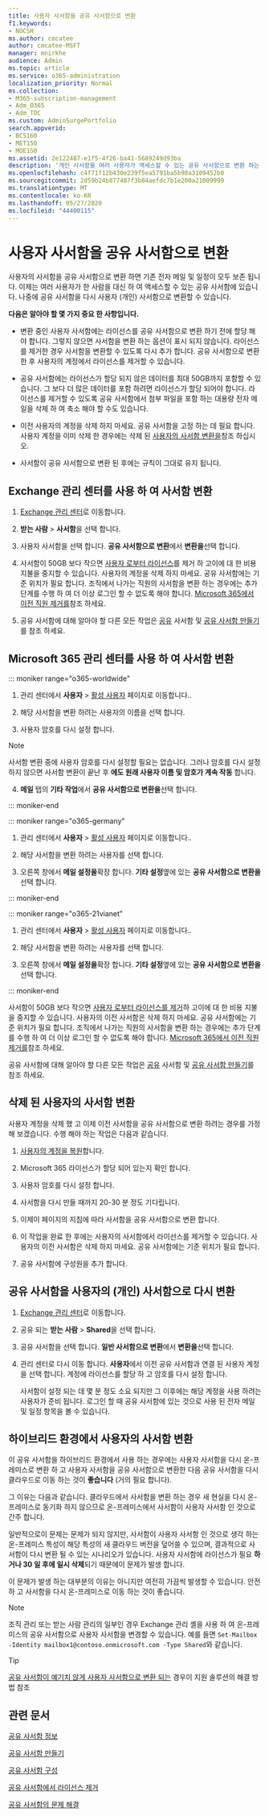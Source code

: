 ```yaml
---
title: 사용자 사서함을 공유 사서함으로 변환
f1.keywords:
- NOCSH
ms.author: cmcatee
author: cmcatee-MSFT
manager: mnirkhe
audience: Admin
ms.topic: article
ms.service: o365-administration
localization_priority: Normal
ms.collection:
- M365-subscription-management
- Adm_O365
- Adm_TOC
ms.custom: AdminSurgePortfolio
search.appverid:
- BCS160
- MET150
- MOE150
ms.assetid: 2e122487-e1f5-4f26-ba41-5689249d93ba
description: '개인 사서함을 여러 사용자가 액세스할 수 있는 공유 사서함으로 변환 하는 방법에 대해 알아봅니다. '
ms.openlocfilehash: c4f71f12b430e239f5ea5791ba5b98a3109452b0
ms.sourcegitcommit: 2d59b24b877487f3b84aefdc7b1e200a21009999
ms.translationtype: MT
ms.contentlocale: ko-KR
ms.lasthandoff: 05/27/2020
ms.locfileid: "44400115"
---
```

# <a name="convert-a-user-mailbox-to-a-shared-mailbox"></a>사용자 사서함을 공유 사서함으로 변환

사용자의 사서함을 공유 사서함으로 변환 하면 기존 전자 메일 및 일정이 모두 보존 됩니다. 이제는 여러 사용자가 한 사람을 대신 하 여 액세스할 수 있는 공유 사서함에 있습니다. 나중에 공유 사서함을 다시 사용자 (개인) 사서함으로 변환할 수 있습니다.

**다음은 알아야 할 몇 가지 중요 한 사항입니다.**

- 변환 중인 사용자 사서함에는 라이선스를 공유 사서함으로 변환 하기 전에 할당 해야 합니다. 그렇지 않으면 사서함을 변환 하는 옵션이 표시 되지 않습니다. 라이선스를 제거한 경우 사서함을 변환할 수 있도록 다시 추가 합니다. 공유 사서함으로 변환한 후 사용자의 계정에서 라이선스를 제거할 수 있습니다.

- 공유 사서함에는 라이선스가 할당 되지 않은 데이터를 최대 50GB까지 포함할 수 있습니다. 그 보다 더 많은 데이터를 포함 하려면 라이선스가 할당 되어야 합니다. 라이선스를 제거할 수 있도록 공유 사서함에서 첨부 파일을 포함 하는 대용량 전자 메일을 삭제 하 여 축소 해야 할 수도 있습니다.

- 이전 사용자의 계정을 삭제 하지 마세요. 공유 사서함을 고정 하는 데 필요 합니다. 사용자 계정을 이미 삭제 한 경우에는 삭제 된 [사용자의 사서함 변환을](#convert-the-mailbox-of-a-deleted-user)참조 하십시오.

- 사서함이 공유 사서함으로 변환 된 후에는 규칙이 그대로 유지 됩니다.

## <a name="use-the-exchange-admin-center-to-convert-a-mailbox"></a>Exchange 관리 센터를 사용 하 여 사서함 변환
 
1. <a href="https://go.microsoft.com/fwlink/p/?linkid=2059104" target="_blank">Exchange 관리 센터</a>로 이동합니다.

2. **받는 사람** \> **사서함**을 선택 합니다.

3. 사용자 사서함을 선택 합니다. **공유 사서함으로 변환**에서 **변환을**선택 합니다.

4. 사서함이 50GB 보다 작으면 [사용자 로부터 라이선스](../manage/remove-licenses-from-users.md)를 제거 하 고이에 대 한 비용 지불을 중지할 수 있습니다. 사용자의 계정을 삭제 하지 마세요. 공유 사서함에는 기준 위치가 필요 합니다. 조직에서 나가는 직원의 사서함을 변환 하는 경우에는 추가 단계를 수행 하 여 더 이상 로그인 할 수 없도록 해야 합니다. [Microsoft 365에서 이전 직원 제거를](../add-users/remove-former-employee.md)참조 하세요.
    
5. 공유 사서함에 대해 알아야 할 다른 모든 작업은 [공유](about-shared-mailboxes.md) 사서함 및 [공유 사서함 만들기](create-a-shared-mailbox.md)를 참조 하세요.

## <a name="use-the-microsoft-365-admin-center-to-convert-a-mailbox"></a>Microsoft 365 관리 센터를 사용 하 여 사서함 변환

::: moniker range="o365-worldwide"

1. 관리 센터에서 **사용자** \> <a href="https://go.microsoft.com/fwlink/p/?linkid=834822" target="_blank">활성 사용자</a> 페이지로 이동합니다..

2. 해당 사서함을 변환 하려는 사용자의 이름을 선택 합니다.

3. 사용자 암호를 다시 설정 합니다.

> [!NOTE]
> 사서함 변환 중에 사용자 암호를 다시 설정할 필요는 없습니다. 그러나 암호를 다시 설정 하지 않으면 사서함 변환이 끝난 후 **에도 원래 사용자 이름 및 암호가 계속 작동** 합니다.

4. **메일** 탭의 **기타 작업**에서 **공유 사서함으로 변환을**선택 합니다. 

::: moniker-end

::: moniker range="o365-germany"

1. 관리 센터에서 **사용자** \> <a href="https://go.microsoft.com/fwlink/p/?linkid=847686" target="_blank">활성 사용자</a> 페이지로 이동합니다..

2. 해당 사서함을 변환 하려는 사용자를 선택 합니다.

3. 오른쪽 창에서 **메일 설정을**확장 합니다. **기타 설정**옆에 있는 **공유 사서함으로 변환을**선택 합니다.

::: moniker-end

::: moniker range="o365-21vianet"

1. 관리 센터에서 **사용자** \> <a href="https://go.microsoft.com/fwlink/p/?linkid=850628" target="_blank">활성 사용자</a> 페이지로 이동합니다..

2. 해당 사서함을 변환 하려는 사용자를 선택 합니다.

3. 오른쪽 창에서 **메일 설정을**확장 합니다. **기타 설정**옆에 있는 **공유 사서함으로 변환을**선택 합니다.

::: moniker-end


사서함이 50GB 보다 작으면 [사용자 로부터 라이선스를 제거](../manage/remove-licenses-from-users.md)하 고이에 대 한 비용 지불을 중지할 수 있습니다. 사용자의 이전 사서함은 삭제 하지 마세요. 공유 사서함에는 기준 위치가 필요 합니다. 조직에서 나가는 직원의 사서함을 변환 하는 경우에는 추가 단계를 수행 하 여 더 이상 로그인 할 수 없도록 해야 합니다. [Microsoft 365에서 이전 직원 제거를](../add-users/remove-former-employee.md)참조 하세요.
    
공유 사서함에 대해 알아야 할 다른 모든 작업은 [공유](about-shared-mailboxes.md) 사서함 및 [공유 사서함 만들기](create-a-shared-mailbox.md)를 참조 하세요.


## <a name="convert-the-mailbox-of-a-deleted-user"></a>삭제 된 사용자의 사서함 변환

사용자 계정을 삭제 했 고 이제 이전 사서함을 공유 사서함으로 변환 하려는 경우를 가정해 보겠습니다. 수행 해야 하는 작업은 다음과 같습니다.

1. [사용자의 계정을 복원](../add-users/restore-user.md)합니다.

2. Microsoft 365 라이선스가 할당 되어 있는지 확인 합니다.

3. 사용자 암호를 다시 설정 합니다.
    
4. 사서함을 다시 만들 때까지 20-30 분 정도 기다립니다.
    
5. 이제이 페이지의 지침에 따라 사서함을 공유 사서함으로 변환 합니다.
    
6. 이 작업을 완료 한 후에는 사용자의 사서함에서 라이선스를 제거할 수 있습니다. 사용자의 이전 사서함은 삭제 하지 마세요. 공유 사서함에는 기준 위치가 필요 합니다.
    
7. 공유 사서함에 구성원을 추가 합니다.

## <a name="convert-a-shared-mailbox-back-to-a-users-private-mailbox"></a>공유 사서함을 사용자의 (개인) 사서함으로 다시 변환

1. <a href="https://go.microsoft.com/fwlink/p/?linkid=2059104" target="_blank">Exchange 관리 센터</a>로 이동합니다.
   
2. 공유 되는 **받는 사람** \> **Shared**을 선택 합니다.

3. 공유 사서함을 선택 합니다. **일반 사서함으로 변환**에서 **변환을**선택 합니다.

4. 관리 센터로 다시 이동 합니다. **사용자**에서 이전 공유 사서함과 연결 된 사용자 계정을 선택 합니다. 계정에 라이선스를 할당 하 고 암호를 다시 설정 합니다.

   사서함이 설정 되는 데 몇 분 정도 소요 되지만 그 이후에는 해당 계정을 사용 하려는 사용자가 준비 됩니다. 로그인 할 때 공유 사서함에 있는 것으로 사용 된 전자 메일 및 일정 항목을 볼 수 있습니다.

## <a name="convert-a-users-mailbox-in-a-hybrid-environment"></a>하이브리드 환경에서 사용자의 사서함 변환

이 공유 사서함을 하이브리드 환경에서 사용 하는 경우에는 사용자 사서함을 다시 온-프레미스로 변환 하 고 사용자 사서함을 공유 사서함으로 변환한 다음 공유 사서함을 다시 클라우드로 이동 하는 것이 **좋습니다** (거의 필요 합니다).

그 이유는 다음과 같습니다. 클라우드에서 사서함을 변환 하는 경우 새 현실을 다시 온-프레미스로 동기화 하지 않으므로 온-프레미스에서 사서함이 사용자 사서함 인 것으로 간주 합니다.

일반적으로이 문제는 문제가 되지 않지만, 사서함이 사용자 사서함 인 것으로 생각 하는 온-프레미스 특성이 해당 특성의 새 클라우드 버전을 덮어쓸 수 있으며, 결과적으로 사서함이 다시 변환 될 수 있는 시나리오가 있습니다. 사용자 사서함에 라이선스가 필요 **하거나 30 일 후에 일시 삭제**되기 때문에이 문제가 발생 합니다.

이 문제가 발생 하는 대부분의 이유는 아니지만 여전히 가끔씩 발생할 수 있습니다. 안전 하 고 사서함을 다시 온-프레미스로 이동 하는 것이 좋습니다.

> [!NOTE]
> 조직 관리 또는 받는 사람 관리의 일부인 경우 Exchange 관리 셸을 사용 하 여 온-프레미스의 공유 사서함으로 사용자 사서함을 변경할 수 있습니다. 예를 들면 `Set-Mailbox -Identity mailbox1@contoso.onmicrosoft.com -Type Shared`와 같습니다.

> [!TIP]
> [공유 사서함이 예기치 않게 사용자 사서함으로 변환 되는](https://support.microsoft.com/help/2710029/shared-mailboxes-are-unexpectedly-converted-to-user-mailboxes-after-di) 경우이 지원 솔루션의 해결 방법 참조
  
## <a name="related-articles"></a>관련 문서

[공유 사서함 정보](about-shared-mailboxes.md)

[공유 사서함 만들기](create-a-shared-mailbox.md)

[공유 사서함 구성](configure-a-shared-mailbox.md)

[공유 사서함에서 라이선스 제거](remove-license-from-shared-mailbox.md)

[공유 사서함의 문제 해결](resolve-issues-with-shared-mailboxes.md)
